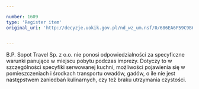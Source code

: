 ```yaml
---

number: 1609
type: 'Register item'
original_uri: 'http://decyzje.uokik.gov.pl/nd_wz_um.nsf/0/686EA6F59C9B65E1C12575C3002EB41A?OpenDocument'


---
```


B.P. Sopot Travel Sp. z o.o. nie ponosi odpowiedzialności za specyficzne warunki panujące w miejscu pobytu podczas imprezy. Dotyczy to w szczególności specyfiki serwowanej kuchni, możliwości pojawienia się w pomieszczeniach i środkach transportu owadów, gadów, o ile nie jest następstwem zaniedbań kulinarnych, czy też braku utrzymania czystości.
